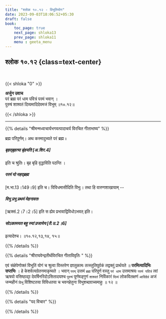 ```yaml
---
title: "श्लोक १०.१२ - विभूतियोग"
date: 2023-09-03T18:06:52+05:30
draft: false
book:
    toc_page: true
    next_page: shloka13
    prev_page: shloka11
    menu : geeta_menu
---
```




## श्लोक १०.१२ {class=text-center}

<br/>

{{< shloka  "0"  >}}

**अर्जुन उवाच**   
परं ब्रह्म परं धाम पवित्रं परमं भवान् ।  
पुरुषं शाश्वतं दिव्यमादिदेवमजं विभुम् ॥१०.१२॥  

{{< /shloka >}}

---


{{% details "श्रीमन्मध्वाचार्यभगवत्पादाचर्य विरचित  गीताभाष्य" %}}

ब्रह्म परिपूर्णम्। अथ कस्मादुच्यते परं ब्रह्म ৷৷ 
##### बृहद्बृहत्या बृंहयति [अ.शिर.4] 
इति च श्रुतिः। बृह बृहि वृद्धाविति पठन्ति ।
##### परमं यो महद्ब्रह्म 
[म.भा.13।149।9] इति च। विविधमासीदिति विभुः। 
तथा हि वारुणशाखायाम् -- 
##### विभु प्रभु प्रथमं मेहनावतः 
[ऋक्सं.2।7।2।5] इति स ह्येव प्रभावाद्विविधोऽभवत् इति। 
##### सोऽकामयत बहु स्यां प्रजायेय [तै.उ.2।6] 
इत्यादेश्च। 
॥१०.१२,१३,१४, १५॥ 

{{% /details %}}


{{% details "श्रीराघवेन्द्रतीर्थविरचित गीताविवृतिः " %}}

एवं संक्षेपेणोक्तं विभूतिं योगं च श्रुत्वा विस्तरेण 
ज्ञातुकामः तत्स्तुतिपूर्वकं तद्वक्तुं प्रार्थयते ॥ 
**परमित्यादिभिः सप्तभिः** ।
हे केशवेत्यग्रेतनमाकृष्यते । 
भवान् `परम्` उत्तमं `ब्रह्म` परिपूर्ण वस्तु `परं धाम` उत्तमाश्रयः 
`परमं पवित्रं` त्वां ऋषयो वसिष्ठाद्या देवर्षिनरिदोऽसितादयश्च 
`पुरुषं` पूर्णषड्गुणं `शाश्वतं` निर्विकारं `दिव्यं` लोकविलक्षणं 
`आदिदेवं` अजं जन्महीनं `विभुं` विशिष्टतया विविधतया च
भवनहेतुना विभुशब्दवाच्यमाहुः ॥ १२ ॥

{{% /details %}}


{{% details "पद विचार" %}}


{{% /details %}}
